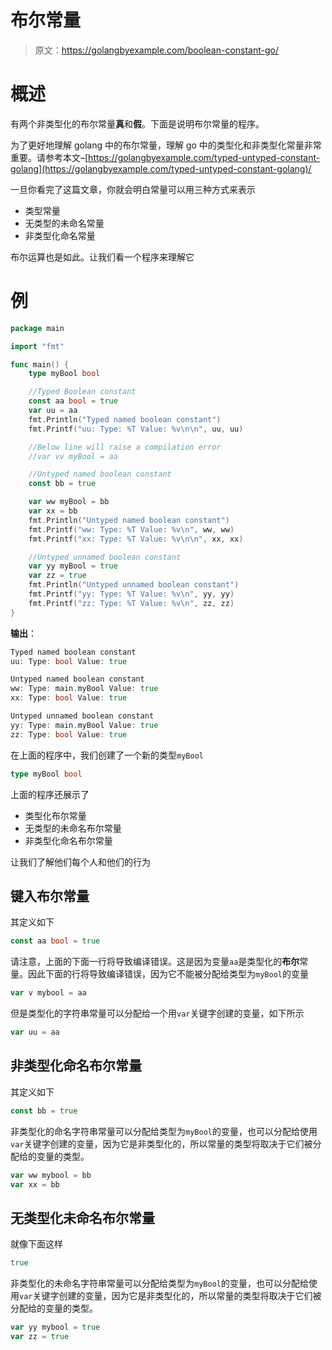 # 布尔常量

> 原文：<https://golangbyexample.com/boolean-constant-go/>

# **概述**

有两个非类型化的布尔常量**真**和**假**。下面是说明布尔常量的程序。

为了更好地理解 golang 中的布尔常量，理解 go 中的类型化和非类型化常量非常重要。请参考本文–[https://golangbyexample.com/typed-untyped-constant-golang](https://golangbyexample.com/typed-untyped-constant-golang)/

一旦你看完了这篇文章，你就会明白常量可以用三种方式来表示

*   类型常量
*   无类型的未命名常量
*   非类型化命名常量

布尔运算也是如此。让我们看一个程序来理解它

# **例**

```go
package main

import "fmt"

func main() {
	type myBool bool

	//Typed Boolean constant
	const aa bool = true
	var uu = aa
	fmt.Println("Typed named boolean constant")
	fmt.Printf("uu: Type: %T Value: %v\n\n", uu, uu)

	//Below line will raise a compilation error
	//var vv myBool = aa

	//Untyped named boolean constant
	const bb = true

	var ww myBool = bb
	var xx = bb
	fmt.Println("Untyped named boolean constant")
	fmt.Printf("ww: Type: %T Value: %v\n", ww, ww)
	fmt.Printf("xx: Type: %T Value: %v\n\n", xx, xx)

	//Untyped unnamed boolean constant
	var yy myBool = true
	var zz = true
	fmt.Println("Untyped unnamed boolean constant")
	fmt.Printf("yy: Type: %T Value: %v\n", yy, yy)
	fmt.Printf("zz: Type: %T Value: %v\n", zz, zz)
}
```

**输出**：

```go
Typed named boolean constant
uu: Type: bool Value: true

Untyped named boolean constant
ww: Type: main.myBool Value: true
xx: Type: bool Value: true

Untyped unnamed boolean constant
yy: Type: main.myBool Value: true
zz: Type: bool Value: true
```

在上面的程序中，我们创建了一个新的类型`myBool`

```go
type myBool bool
```

上面的程序还展示了

*   类型化布尔常量
*   无类型的未命名布尔常量
*   非类型化命名布尔常量

让我们了解他们每个人和他们的行为

## **键入布尔常量**

其定义如下

```go
const aa bool = true
```

请注意，上面的下面一行将导致编译错误。这是因为变量`aa`是类型化的**布尔**常量。因此下面的行将导致编译错误，因为它不能被分配给类型为`myBool`的变量

```go
var v mybool = aa
```

但是类型化的字符串常量可以分配给一个用`var`关键字创建的变量，如下所示

```go
var uu = aa
```

## **非类型化命名布尔常量**

其定义如下

```go
const bb = true
```

非类型化的命名字符串常量可以分配给类型为`myBool`的变量，也可以分配给使用`var`关键字创建的变量，因为它是非类型化的，所以常量的类型将取决于它们被分配给的变量的类型。

```go
var ww mybool = bb
var xx = bb
```

## **无类型化未命名布尔常量**

就像下面这样

```go
true
```

非类型化的未命名字符串常量可以分配给类型为`myBool`的变量，也可以分配给使用`var`关键字创建的变量，因为它是非类型化的，所以常量的类型将取决于它们被分配给的变量的类型。

```go
var yy mybool = true
var zz = true
```